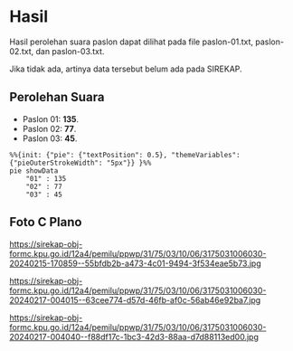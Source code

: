 # Hasil

Hasil perolehan suara paslon dapat dilihat pada file paslon-01.txt, paslon-02.txt, dan paslon-03.txt.

Jika tidak ada, artinya data tersebut belum ada pada SIREKAP.

## Perolehan Suara

 * Paslon 01: **135**.
 * Paslon 02: **77**.
 * Paslon 03: **45**.

```mermaid
%%{init: {"pie": {"textPosition": 0.5}, "themeVariables": {"pieOuterStrokeWidth": "5px"}} }%%
pie showData
    "01" : 135
    "02" : 77
    "03" : 45
```
## Foto C Plano

https://sirekap-obj-formc.kpu.go.id/12a4/pemilu/ppwp/31/75/03/10/06/3175031006030-20240215-170859--55bfdb2b-a473-4c01-9494-3f534eae5b73.jpg

https://sirekap-obj-formc.kpu.go.id/12a4/pemilu/ppwp/31/75/03/10/06/3175031006030-20240217-004015--63cee774-d57d-46fb-af0c-56ab46e92ba7.jpg

https://sirekap-obj-formc.kpu.go.id/12a4/pemilu/ppwp/31/75/03/10/06/3175031006030-20240217-004040--f88df17c-1bc3-42d3-88aa-d7d88113ed00.jpg
